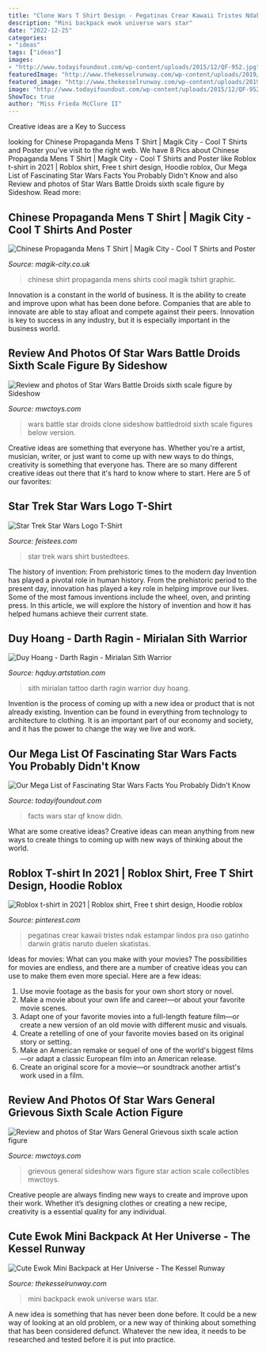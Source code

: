 ```yaml
---
title: "Clone Wars T Shirt Design - Pegatinas Crear Kawaii Tristes Ndak Estampar Lindos Pra Oso Gatinho Darwin Grátis Naruto Duelen Skatistas"
description: "Mini backpack ewok universe wars star"
date: "2022-12-25"
categories:
- "ideas"
tags: ["ideas"]
images:
- "http://www.todayifoundout.com/wp-content/uploads/2015/12/QF-952.jpg"
featuredImage: "http://www.thekesselrunway.com/wp-content/uploads/2019/09/heruniverse_ewokminibackpakck2.jpg"
featured_image: "http://www.thekesselrunway.com/wp-content/uploads/2019/09/heruniverse_ewokminibackpakck2.jpg"
image: "http://www.todayifoundout.com/wp-content/uploads/2015/12/QF-952.jpg"
ShowToc: true
author: "Miss Frieda McClure II"
---
```



Creative ideas are a Key to Success

	

		
looking for Chinese Propaganda Mens T Shirt | Magik City - Cool T Shirts and Poster you've visit to the right web. We have 8 Pics about Chinese Propaganda Mens T Shirt | Magik City - Cool T Shirts and Poster like Roblox t-shirt in 2021 | Roblox shirt, Free t shirt design, Hoodie roblox, Our Mega List of Fascinating Star Wars Facts You Probably Didn&#039;t Know and also Review and photos of Star Wars Battle Droids sixth scale figure by Sideshow. Read more:
		
    
## Chinese Propaganda Mens T Shirt | Magik City - Cool T Shirts And Poster

<img loading=lazy src="https://magik-city.co.uk/magik-city-assets/productimages/chinese-propaganda-tshirt-mens-white.jpg" onerror="this.onerror=null;this.src='https://tse2.mm.bing.net/th?id=OIP.-W5Q6hZhV27J_PclavycOwHaKU&amp;pid=15.1';" alt="Chinese Propaganda Mens T Shirt | Magik City - Cool T Shirts and Poster">

_Source: magik-city.co.uk_

>chinese shirt propaganda mens shirts cool magik tshirt graphic. 

	

Innovation is a constant in the world of business. It is the ability to create and improve upon what has been done before. Companies that are able to innovate are able to stay afloat and compete against their peers. Innovation is key to success in any industry, but it is especially important in the business world.

    
## Review And Photos Of Star Wars Battle Droids Sixth Scale Figure By Sideshow

<img loading=lazy src="http://www.mwctoys.com/images1/review_battledroid_4.jpg" onerror="this.onerror=null;this.src='https://tse2.mm.bing.net/th?id=OIP.eWd4wY8j-ROa-Lg4bUgv7AHaLJ&amp;pid=15.1';" alt="Review and photos of Star Wars Battle Droids sixth scale figure by Sideshow">

_Source: mwctoys.com_

>wars battle star droids clone sideshow battledroid sixth scale figures below version. 

	

Creative ideas are something that everyone has. Whether you're a artist, musician, writer, or just want to come up with new ways to do things, creativity is something that everyone has. There are so many different creative ideas out there that it's hard to know where to start. Here are 5 of our favorites: 

    
## Star Trek Star Wars Logo T-Shirt

<img loading=lazy src="https://www.feistees.com/images/uploads/2015/03/star-trek-star-wars-logo-t-shirt.jpg" onerror="this.onerror=null;this.src='https://tse2.mm.bing.net/th?id=OIP.vPKV9kmYLhfgst3QvKdbvAHaHa&amp;pid=15.1';" alt="Star Trek Star Wars Logo T-Shirt">

_Source: feistees.com_

>star trek wars shirt bustedtees. 

	

The history of invention: From prehistoric times to the modern day
Invention has played a pivotal role in human history. From the prehistoric period to the present day, innovation has played a key role in helping improve our lives. Some of the most famous inventions include the wheel, oven, and printing press. In this article, we will explore the history of invention and how it has helped humans achieve their current state.

    
## Duy Hoang - Darth Ragin - Mirialan Sith Warrior

<img loading=lazy src="https://cdna.artstation.com/p/assets/images/images/023/367/922/4k/duy-hoang-191015-dh-char-sith-tattoo-design.jpg?1578982059" onerror="this.onerror=null;this.src='https://tse2.mm.bing.net/th?id=OIP.v3mdS1qMVFwJ_sstONlmewHaEF&amp;pid=15.1';" alt="Duy Hoang - Darth Ragin - Mirialan Sith Warrior">

_Source: hqduy.artstation.com_

>sith mirialan tattoo darth ragin warrior duy hoang. 

	

Invention is the process of coming up with a new idea or product that is not already existing. Invention can be found in everything from technology to architecture to clothing. It is an important part of our economy and society, and it has the power to change the way we live and work.

    
## Our Mega List Of Fascinating Star Wars Facts You Probably Didn&#039;t Know

<img loading=lazy src="http://www.todayifoundout.com/wp-content/uploads/2015/12/QF-952.jpg" onerror="this.onerror=null;this.src='https://tse4.mm.bing.net/th?id=OIP.agqLifUlxnT77nV97WY80gHaGM&amp;pid=15.1';" alt="Our Mega List of Fascinating Star Wars Facts You Probably Didn&#039;t Know">

_Source: todayifoundout.com_

>facts wars star qf know didn. 

	

What are some creative ideas?
Creative ideas can mean anything from new ways to create things to coming up with new ways of thinking about the world.

    
## Roblox T-shirt In 2021 | Roblox Shirt, Free T Shirt Design, Hoodie Roblox

<img loading=lazy src="https://i.pinimg.com/736x/1d/bd/29/1dbd2990408d0746972ae08c711eb923.jpg" onerror="this.onerror=null;this.src='https://tse1.mm.bing.net/th?id=OIP.WSbofDjphWUb_A8p5CNtZwHaHa&amp;pid=15.1';" alt="Roblox t-shirt in 2021 | Roblox shirt, Free t shirt design, Hoodie roblox">

_Source: pinterest.com_

>pegatinas crear kawaii tristes ndak estampar lindos pra oso gatinho darwin grátis naruto duelen skatistas. 

	

Ideas for movies: What can you make with your movies?
The possibilities for movies are endless, and there are a number of creative ideas you can use to make them even more special. Here are a few ideas:
1. Use movie footage as the basis for your own short story or novel.
2. Make a movie about your own life and career—or about your favorite movie scenes.
3. Adapt one of your favorite movies into a full-length feature film—or create a new version of an old movie with different music and visuals.
4. Create a retelling of one of your favorite movies based on its original story or setting.
5. Make an American remake or sequel of one of the world's biggest films—or adapt a classic European film into an American release.
6. Create an original score for a movie—or soundtrack another artist's work used in a film.
    
## Review And Photos Of Star Wars General Grievous Sixth Scale Action Figure

<img loading=lazy src="http://www.mwctoys.com/images2/review_ssgrievous_1s.jpg" onerror="this.onerror=null;this.src='https://tse4.mm.bing.net/th?id=OIP.Ky5DmB60c658Fhu5b4u9SwAAAA&amp;pid=15.1';" alt="Review and photos of Star Wars General Grievous sixth scale action figure">

_Source: mwctoys.com_

>grievous general sideshow wars figure star action scale collectibles mwctoys. 

	

Creative people are always finding new ways to create and improve upon their work. Whether it’s designing clothes or creating a new recipe, creativity is a essential quality for any individual.

    
## Cute Ewok Mini Backpack At Her Universe - The Kessel Runway

<img loading=lazy src="http://www.thekesselrunway.com/wp-content/uploads/2019/09/heruniverse_ewokminibackpakck2.jpg" onerror="this.onerror=null;this.src='https://tse4.mm.bing.net/th?id=OIP.5OEjfgddAdx9WsLF1_tgawHaJ_&amp;pid=15.1';" alt="Cute Ewok Mini Backpack at Her Universe - The Kessel Runway">

_Source: thekesselrunway.com_

>mini backpack ewok universe wars star. 

	

A new idea is something that has never been done before. It could be a new way of looking at an old problem, or a new way of thinking about something that has been considered defunct. Whatever the new idea, it needs to be researched and tested before it is put into practice.


